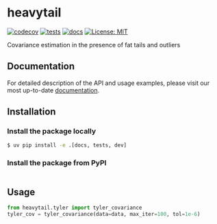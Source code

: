 # heavytail

[![codecov](https://codecov.io/gh/quantfinlib/heavy-tail/graph/badge.svg?token=Z60B2PYJ44)](https://codecov.io/gh/quantfinlib/heavy-tail)
[![tests](https://github.com/quantfinlib/heavy-tail/actions/workflows/test.yml/badge.svg)](https://github.com/quantfinlib/heavy-tail/actions/workflows/test.yml)
[![docs](https://github.com/quantfinlib/heavy-tail/actions/workflows/gh-pages.yml/badge.svg)](https://github.com/quantfinlib/heavy-tail/actions/workflows/gh-pages.yml)
[![License: MIT](https://img.shields.io/badge/license-MIT-blue.svg?style=flat)](https://github.com/quantfinlib/heavy-tail/blob/main/LICENSE)




Covariance estimation in the presence of fat tails and outliers


## Documentation

For detailed description of the API and usage examples, please visit our most up-to-date [documentation](https://quantfinlib.github.io/heavy-tail/).


## Installation

### Install the package locally

```bash
$ uv pip install -e .[docs, tests, dev]
```

### Install the package from PyPI

```bash
```


## Usage

```python
from heavytail.tyler import tyler_covariance
tyler_cov = tyler_covariance(data=data, max_iter=100, tol=1e-6)
```